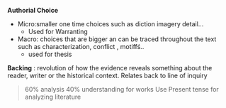 **Authorial Choice**
 - Micro:smaller one time choices such as diction imagery detail...
	 - Used for Warranting
 - Macro: choices that are bigger an can be traced throughout the text such as characterization, conflict , motiffś..
	 - used for thesis

**Backing** : revolution of how the evidence reveals something about the reader, writer or the historical context. Relates back to line of inquiry
> 60% analysis 40% understanding for works
> Use Present tense for analyzing literature


<!--stackedit_data:
eyJoaXN0b3J5IjpbNzA3ODIwMjkwXX0=
-->